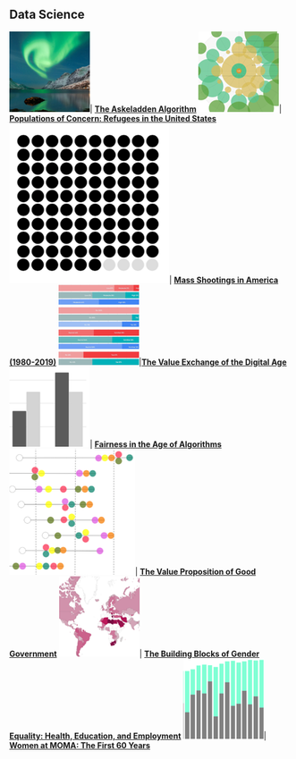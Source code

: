 ## Data Science

[<img src="images/Picture23.png?raw=true"/>](https://annacjacobson.github.io/askeladden.md)| [**The Askeladden Algorithm**](https://annacjacobson.github.io/askeladden.md)
<img src="images/Picture36.png?raw=true"/>| [**Populations of Concern: Refugees in the United States**](https://www.behance.net/gallery/87351527/Populations-of-Concern-Refugees-in-the-United-States)
<img src="images/Picture38.png?raw=true"/>| [**Mass Shootings in America (1980-2019)**](https://www.behance.net/gallery/83830699/Mass-Shootings-in-America-%281980-2019%29)
<img src="images/Picture22.png?raw=true"/>|[**The Value Exchange of the Digital Age**](https://medium.com/berkeleyischool/the-value-exchange-of-the-digital-age-9d44ddd2d0c0) 
<img src="images/Picture24.png?raw=true"/>| [**Fairness in the Age of Algorithms**](https://medium.com/berkeleyischool/fairness-in-the-age-of-algorithms-feb11c56a709)
<img src="images/Picture25.png?raw=true"/>| [**The Value Proposition of Good Government**](https://www.behance.net/gallery/76704737/WDVP-2019-The-Value-Proposition-of-Good-Government)
<img src="images/Picture26.png?raw=true"/>| [**The Building Blocks of Gender Equality: Health, Education, and Employment**](https://datastudio.google.com/u/0/reporting/1tlqT8tm00MX9md_f4DitMSVqWbk-6oK0)
<img src="images/Picture27.png?raw=true"/>| [**Women at MOMA: The First 60 Years**](https://medium.com/berkeleyischool/women-at-moma-the-first-60-years-383d6b98f4f)
